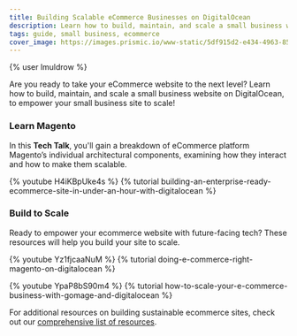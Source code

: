 ```yaml
---
title: Building Scalable eCommerce Businesses on DigitalOcean
description: Learn how to build, maintain, and scale a small business website on DigitalOcean, to empower your small business site to scale!
tags: guide, small business, ecommerce
cover_image: https://images.prismic.io/www-static/5df915d2-e434-4963-8534-19d10b20a852_bg-kubernetes-1.svg
---
```

{% user lmuldrow %}

Are you ready to take your eCommerce website to the next level? Learn how to build, maintain, and scale a small business website on DigitalOcean, to empower your small business site to scale! 

### Learn Magento

In this **Tech Talk**, you'll gain a breakdown of eCommerce platform Magento’s individual architectural components, examining how they interact and how to make them scalable.

{% youtube H4iKBpUke4s %}
{% tutorial building-an-enterprise-ready-ecommerce-site-in-under-an-hour-with-digitalocean %}


### Build to Scale

Ready to empower your ecommerce website with future-facing tech? These resources will help you build your site to scale.

{% youtube Yz1fjcaaNuM %}
{% tutorial doing-e-commerce-right-magento-on-digitalocean %}

{% youtube YpaP8bS90m4 %}
{% tutorial how-to-scale-your-e-commerce-business-with-gomage-and-digitalocean %}


For additional resources on building sustainable ecommerce sites, check out our [comprehensive list of resources](https://www.digitalocean.com/community/tags/e-commerce).

